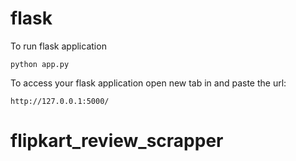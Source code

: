 # flask

To run flask application 

```
python app.py
```


To access your flask application open new tab in and paste the url:
```
http://127.0.0.1:5000/
```
# flipkart_review_scrapper
